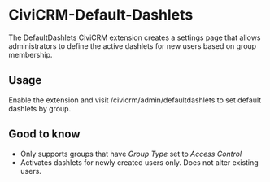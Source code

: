 # CiviCRM-Default-Dashlets
The DefaultDashlets CiviCRM extension creates a settings page that allows administrators to define the active
dashlets for new users based on group membership.

## Usage
Enable the extension and visit /civicrm/admin/defaultdashlets to set default dashlets by group. 

## Good to know
- Only supports groups that have *Group Type* set to *Access Control*
- Activates dashlets for newly created users only. Does not alter existing users. 

